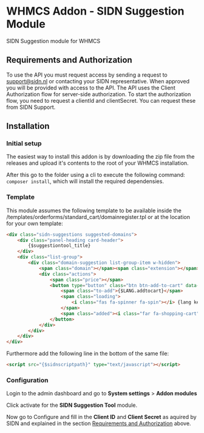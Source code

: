 # WHMCS Addon - SIDN Suggestion Module #
SIDN Suggestion module for WHMCS

## Requirements and Authorization ##
To use the API you must request access by sending a request to support@sidn.nl or contacting your SIDN representative. When approved 
you will be provided with access to the API. The API uses the Client Authorization flow for server-side authorization. To start the authorization flow, you need to request a clientId and clientSecret. You can request these from SIDN Support. 

## Installation ##
### Initial setup ###
The easiest way to install this addon is by downloading the zip file from the releases and upload it's contents to the root of your WHMCS installation.

After this go to the folder using a cli to execute the following command: `composer install`, which will install the required dependensies.

### Template ###
This module assumes the following template to be available inside the /templates/orderforms/standard_cart/domainregister.tpl or at the location for your own template:
```HTML
<div class="sidn-suggestions suggested-domains">
    <div class="panel-heading card-header">
        {$suggestiontool_title}
    </div>
    <div class="list-group">
        <div class="domain-suggestion list-group-item w-hidden">
            <span class="domain"></span><span class="extension"></span>
            <div class="actions">
                <span class="price"></span>
                <button type="button" class="btn btn-add-to-cart" data-whois="1" data-domain="">
                    <span class="to-add">{$LANG.addtocart}</span>
                    <span class="loading">
                        <i class="fas fa-spinner fa-spin"></i> {lang key='loading'}
                    </span>
                    <span class="added"><i class="far fa-shopping-cart"></i> {lang key='checkout'}</span>
                </button>
            </div>
        </div>
    </div>
</div>
```

Furthermore add the following line in the bottom of the same file:
```HTML
<script src="{$sidnscriptpath}" type="text/javascript"></script>
```

### Configuration ###
Login to the admin dashboard and go to **System settings** > **Addon modules**

Click activate for the **SIDN Suggestion Tool** module. 

Now go to Configure and fill in the **Client ID** and **Client Secret** as aquired by SIDN and explained in the section [Requirements and Authorization](#requirements-and-authorization) above.
